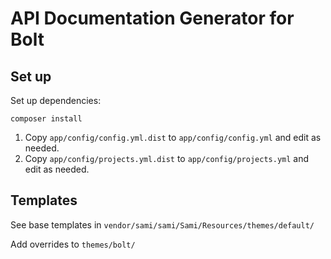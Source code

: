 API Documentation Generator for Bolt
====================================

Set up
------

Set up dependencies:

```
composer install
```

1. Copy `app/config/config.yml.dist` to `app/config/config.yml` and edit as needed.
2. Copy `app/config/projects.yml.dist` to `app/config/projects.yml` and edit as needed.


Templates
---------

See base templates in `vendor/sami/sami/Sami/Resources/themes/default/`

Add overrides to `themes/bolt/`

